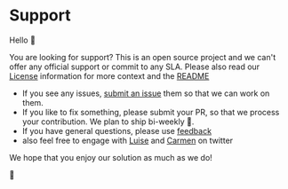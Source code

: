 # Support

Hello 👋

You are looking for support? This is an open source project and we can't offer any official support or commit to any SLA. Please also read our [License](https://github.com/ProvisionGenie/ProvisionGenie/blob/main/LICENSE.md) information for more context and the [README](https://github.com/ProvisionGenie/ProvisionGenie/blob/main/README.md)

* If you see any issues, [submit an issue](https://github.com/ProvisionGenie/ProvisionGenie/issues/new/choose) them so that we can work on them.
* If you like to fix something, please submit your PR, so that we process your contribution. We plan to ship bi-weekly 🚢.
* If you have general questions, please use [feedback](https://github.com/ProvisionGenie/ProvisionGenie/issues/new?assignees=&labels=&template=feedback.md&title=)
* also feel free to engage with [Luise](https://twitter.com/LuiseFreese) and [Carmen](https://www.twitter.com/carmenysewijn) on twitter

We hope that you enjoy our solution as much as we do!

💖
